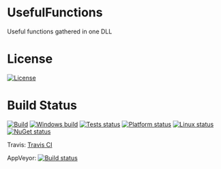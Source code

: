 # UsefulFunctions
Useful functions gathered in one DLL

# License
[![License](https://img.shields.io/github/license/mashape/apistatus.svg)](https://github.com/fredatgithub/UsefulFunctions#License)

# Build Status
[![Build](https://img.shields.io/badge/Build-Passed-brightgreen.svg)](https://github.com/fredatgithub/UsefulFunctions#Build)
[![Windows build](https://img.shields.io/badge/Windows%20build-Passed-brightgreen.svg)](https://github.com/fredatgithub/UsefulFunctions#Build)
[![Tests status](https://img.shields.io/badge/Unit%20Tests-Passed-brightgreen.svg)](https://github.com/fredatgithub/UsefulFunctions#Build)
[![Platform status](https://img.shields.io/badge/Platform%20X86-Passed-brightgreen.svg)](https://github.com/fredatgithub/UsefulFunctions#Build)
[![Linux status](https://img.shields.io/badge/Linux-none-red.svg)](https://github.com/fredatgithub/UsefulFunctions#Build)
[![NuGet status](https://img.shields.io/badge/NuGet-none-red.svg)](https://github.com/fredatgithub/UsefulFunctions#Build)

Travis: [Travis CI](https://travis-ci.org/fredatgithub/)

AppVeyor: [![Build status](https://ci.appveyor.com/api/projects/status/i3378pd0rkx7cfliuenfvsyo/branch/master?svg=true)](https://ci.appveyor.com/project/fredatgithub/usefulfunctions/branch/master)

